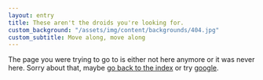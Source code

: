 ```yaml
---
layout: entry
title: These aren't the droids you're looking for.
custom_background: "/assets/img/content/backgrounds/404.jpg"
custom_subtitle: Move along, move along
---
```


The page you were trying to go to is either not here anymore or it was never here. Sorry about that, maybe <a href="/">go back to the index</a> or try <a href="http://google.com/">google</a>.